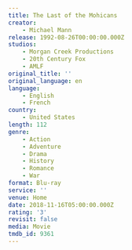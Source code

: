 ```yaml
---
title: The Last of the Mohicans
creator:
    - Michael Mann
release: 1992-08-26T00:00:00.000Z
studios:
    - Morgan Creek Productions
    - 20th Century Fox
    - AMLF
original_title: ''
original_language: en
language:
    - English
    - French
country:
    - United States
length: 112
genre:
    - Action
    - Adventure
    - Drama
    - History
    - Romance
    - War
format: Blu-ray
service: ''
venue: Home
date: 2018-11-16T05:00:00.000Z
rating: '3'
revisit: false
media: Movie
tmdb_id: 9361
---
```



